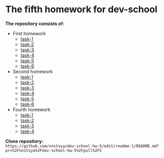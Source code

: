 # The fifth homework for dev-school
__The repository consists of:__
- First homework
    - [task-1](https://www.codewars.com/kata/514b92a657cdc65150000006)
    - [task-2](https://www.codewars.com/kata/534eb5ad704a49dcfa000ba6)
    - [task-3](https://www.codewars.com/kata/5592e3bd57b64d00f3000047)
    - [task-4](https://www.codewars.com/kata/5262119038c0985a5b00029f)
    - [task-5](https://www.codewars.com/kata/554b4ac871d6813a03000035)
    - [task-6](https://www.codewars.com/kata/5467e4d82edf8bbf40000155)
- Second homework
    - [task-1](https://www.codewars.com/kata/64edf7ab2b610b16c2067579)
    - [task-2](https://www.codewars.com/kata/5679aa472b8f57fb8c000047)
    - [task-3](https://www.codewars.com/kata/537400e773076324ab000262)
    - [task-4](https://www.codewars.com/kata/5fa6d9e9454977000fb0c1f8)
    - [task-5](https://www.codewars.com/kata/598638d7f3a2c489b2000030)
    - [task-6](https://www.codewars.com/kata/5839c48f0cf94640a20001d3)
- Fourth homework
    - [task-1](https://www.codewars.com/kata/52d1bd3694d26f8d6e0000d3)
    - [task-2](https://www.codewars.com/kata/526dad7f8c0eb5c4640000a4)
    - [task-3](https://www.codewars.com/kata/5941c545f5c394fef900000c)
    - [task-4](https://www.codewars.com/kata/515bb423de843ea99400000a)
 
__Clone repository:__  
```https://github.com/nnstsya/dev-school-hw-5/edit/readme-1/README.md?pr=%2Fnnstsya%2Fdev-school-hw-5%2Fpull%2F5```

